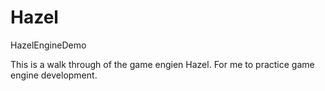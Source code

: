 # Hazel
HazelEngineDemo

This is a walk through of the game engien Hazel.
For me to practice game engine development.
